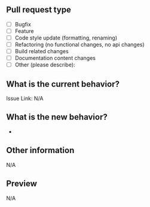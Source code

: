 ## Pull request type

<!-- Please check the type of change your PR introduces: -->

- [ ] Bugfix
- [ ] Feature
- [ ] Code style update (formatting, renaming)
- [ ] Refactoring (no functional changes, no api changes)
- [ ] Build related changes
- [ ] Documentation content changes
- [ ] Other (please describe):

## What is the current behavior?

<!-- Please describe the current behavior that you are modifying, or link to a relevant issue. -->

Issue Link: N/A

## What is the new behavior?

-

## Other information

<!-- Please add any relevant information that assists the code review. -->

N/A

## Preview

N/A
